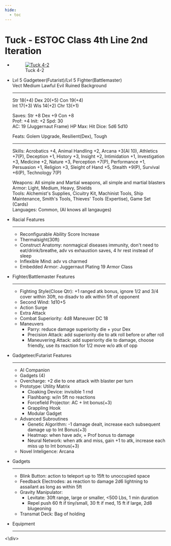 ```yaml
---
hide:
  - toc
---
```


# Tuck - ESTOC Class 4th Line 2nd Iteration

<div class="grid cards" markdown>

-   <figure markdown><a href="https://half-guinea-press.github.io/zymurgical-oubliette/images/Tuck.jpg"><img src="https://half-guinea-press.github.io/zymurgical-oubliette/images/Tuck.jpg" alt="Tuck 4-2"></a>  <figcaption>Tuck 4-2</figcaption></figure>

-   Lvl 5 Gadgeteer(Futarist)/Lvl 5 Fighter(Battlemaster)<br>
    Vect     Medium    Lawful Evil    Ruined Background
    
    ---

    Str 18(+4) Dex 20(+5) Con 19(+4)<br>
    Int 17(+3) Wis 14(+2) Chr 13(+1)

    Saves: Str +8 Dex +9 Con +8<br>
    Prof: +4 Init: +2 Spd: 30<br>
    AC: 19 (Juggernaut Frame) HP Max:   Hit Dice: 5d6 5d10

    Feats: Golem Upgrade, Resilient(Dex), Tough

    ---
    Skills: Acrobatics +4, Animal Handling +2, Arcana +3(AI 10), Athletics +7(P), Deception +1, History +3, Insight +2, Intimidation +1, Investigation +3, Medicine +2, Nature +3, Perception +7(P), Performance +1, Persuasion +1, Religion +3, Sleight of Hand +5, Stealth +9(P), Survival +6(P), Technology 7(P)

    Weapons: All simple and Martial weapons, all simple and martial blasters<br>
    Armor: Light, Medium, Heavy, Shields<br>
    Tools: Alchemist's Supplies, Cicuitry Kit, Machinist Tools, Ship Maintenance, Smith's Tools, Thieves' Tools (Expertise), Game Set (Cards)<br>
    Languages: Common, (AI knows all langauges)

-   Racial Features

    ---

    - Reconfigurable Ability Score Increase
    - Thermalsight(30ft)
    - Construct Anatomy: nonmagical diseases immunity, don't need to eat/drink/breathe, adv vs exhaustion saves, 4 hr rest instead of sleep
    - Inflexible Mind: adv vs charmed
    - Embedded Armor: Juggernaut Plating 19 Armor Class

-   Fighter/Battlemaster Features

    ---

    - Fighting Style(Close Qtr): +1 ranged atk bonus, ignore 1/2 and 3/4 cover within 30ft, no disadv to atk within 5ft of opponent
    - Second Wind: 1d10+5
    - Action Surge
    - Extra Attack
    - Combat Superiority: 4d8 Maneuver DC 18
    - Maneuvers
        - Parry: reduce damage superiority die + your Dex
        - Precision Attack: add superiority die to atk roll before or after roll
        - Maneuvering Attack: add superiority die to damage, choose friendly, use its reaction for 1/2 move w/o atk of opp

-   Gadgeteer/Futarist Features

    ---

    - AI Companion
    - Gadgets (4)
    - Overcharge: +2 die to one attack with blaster per turn
    - Prototype: Utility Matrix
        - Cloaking Device: invisible 1 rnd
        - Flashbang: w/in 5ft no reactions
        - Forcefield Projector: AC + Int bonus(+3)
        - Grappling Hook
        - Modular Gadget
    - Advanced Subroutines
        - Genetic Algorithm: -1 damage dealt, increase each subsequent damage up to Int Bonus(+3)
        - Heatmap: when have adv, + Prof bonus to damage
        - Neural Network: when atk and miss, gain +1 to atk, increase each miss up to Int bonus(+3)
    - Novel Inteligence: Arcana

-   Gadgets

    ---

    - Blink Button: action to teleport up to 15ft to unoccupied space
    - Feedback Electrodes: as reaction to damage 2d6 lightning to assailant as long as within 5ft
    - Gravity Manipulator: 
        - Levitate: 30ft range, large or smaller, <500 Lbs, 1 min duration
        - Repel push 60 ft if tiny/small, 30 ft if med, 15 ft if large, 2d8 blugeoning
    - Transmat Deck: Bag of holding

-   Equipment

    ---
<\div>
